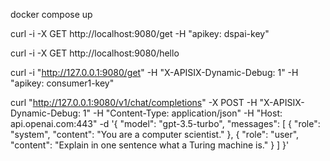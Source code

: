 docker compose up

curl -i -X GET   http://localhost:9080/get   -H "apikey: dspai-key"

curl -i -X GET   http://localhost:9080/hello

curl -i "http://127.0.0.1:9080/get" -H "X-APISIX-Dynamic-Debug: 1" -H "apikey: consumer1-key"

curl "http://127.0.0.1:9080/v1/chat/completions" -X POST -H "X-APISIX-Dynamic-Debug: 1"  -H "Content-Type: application/json"   -H "Host: api.openai.com:443"   -d '{
    "model": "gpt-3.5-turbo",
    "messages": [
      {
        "role": "system",
        "content": "You are a computer scientist."
      },
      {
        "role": "user",
        "content": "Explain in one sentence what a Turing machine is."
      }
    ]
  }'

